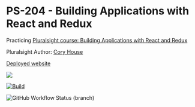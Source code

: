 

# PS-204 - Building Applications with React and Redux
Practicing [Pluralsight course: Building Applications with React and Redux](https://app.pluralsight.com/library/courses/react-redux-react-router-es6/table-of-contents) 

Pluralsight Author: [Cory House](https://www.pluralsight.com/authors/cory-house) 
 
<a href="https://ps-204-building-applications-with-react-and-redux.azurewebsites.net/" target="_blank">Deployed website</a>


[<img src="https://devsitesindex20190127.azurewebsites.net/toi/jobs/1167/totalhours"/>](https://devsitesindex20190127.azurewebsites.net/Jobs/Details?id=1167)


 


[![Build](https://github.com/SamNiyazi2/PS-204-Building-Applications-with-React-and-Redux/actions/workflows/main_ps-204-building-applications-with-react-and-redux.yml/badge.svg)](https://github.com/SamNiyazi2/PS-204-Building-Applications-with-React-and-Redux/actions/workflows/main_ps-204-building-applications-with-react-and-redux.yml/badge.svg) 

 

 <img alt="GitHub Workflow Status (branch)" src="https://img.shields.io/github/workflow/status/samniyazi2/PS-204-Building-Applications-with-React-and-Redux/main_ps-204-building-applications-with-react-and-redux.yml/main?style=for-the-badge">